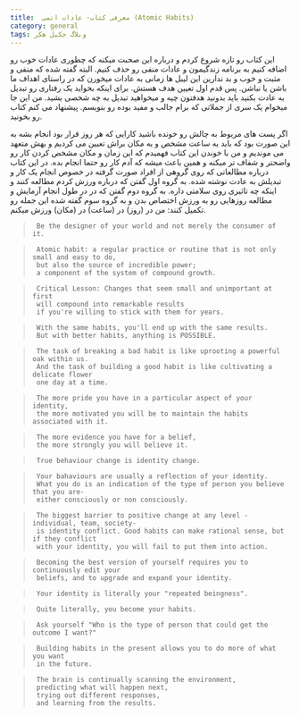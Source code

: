 ```yaml
---
title:  معرفی کتاب- عادات اتمی (Atomic Habits) 
category: general
tags: وبلاگ جکیل هکر
---
```


این کتاب رو تازه شروع کردم و درباره این صحبت میکنه که چطوری عادات خوب رو اضافه کنیم به برنامه زندگیمون و عادات منفی رو حذف کنیم. البته گفته شده که منفی و مثبت و خوب و بد ندارین این لیبل ها زمانی به عادات میخورن که در راستای اهداف ما باشن یا نباشن. پس قدم اول تعیین هدف هستش. برای اینکه بخواید یک رفتاری رو تبدیل به عادت بکنید باید بدونید هدفتون چیه و میخواهید تبدیل به چه شخصی بشید. من این جا میخوام یک سری از جملاتی که برام جالب و مفید بوده رو بنویسم. پیشنهاد می کنم کتاب رو بخونید.

اگر پست های مربوط به چالش رو خونده باشید کارایی که هر روز قرار بود انجام بشه به این صورت بود که باید یه ساعت مشخص و یه مکان براش تعیین می کردیم و بهش متعهد می موندیم و من با خوندن این کتاب فهمیدم که این زمان و مکان مشخص کردن کار رو واضحتر و شفاف تر میکنه و همین باعث میشه که آدم کار رو حتما انجام بده. در این کتاب درباره مطالعاتی که روی گروهی از افراد صورت گرفته در خصوص انجام یک کار و تبدیلش به عادت نوشته شده. به گروه اول گفتن که درباره ورزش کردم مطالعه کنند و اینکه چه تاثیری روی سلامتی داره. به گروه دوم گفتن که در در طول انجام آزمایش و مطالعه روزهایی رو به ورزش اختصاص بدن و به گروه سوم گفته شده این جمله رو تکمیل کنند: من در (روز) در (ساعت) در (مکان) ورزش میکنم.




>      Be the designer of your world and not merely the consumer of it.

>      Atomic habit: a regular practice or routine that is not only small and easy to do,
>      but also the source of incredible power;
>      a component of the system of compound growth.

>      Critical Lesson: Changes that seem small and unimportant at first
>      will compound into remarkable results
>      if you're willing to stick with them for years.

>      With the same habits, you'll end up with the same results.
>      But with better habits, anything is POSSIBLE.

>      The task of breaking a bad habit is like uprooting a powerful oak within us.
>      And the task of building a good habit is like cultivating a delicate flower
>      one day at a time.

>      The more pride you have in a particular aspect of your identity,
>      the more motivated you will be to maintain the habits associated with it.

>      The more evidence you have for a belief, 
>      the more strongly you will believe it.

>      True behaviour change is identity change.

>      Your bahaviours are usually a reflection of your identity.
>      What you do is an indication of the type of person you believe that you are-
>      either consciously or non consciously.

>      The biggest barrier to positive change at any level - individual, team, society-
>      is identity conflict. Good habits can make rational sense, but if they conflict
>      with your identity, you will fail to put them into action.

>      Becoming the best version of yourself requires you to continuously edit your
>      beliefs, and to upgrade and expand your identity.

>      Your identity is literally your "repeated beingness".

>      Quite literally, you become your habits.

>      Ask yourself "Who is the type of person that could get the outcome I want?"

>      Building habits in the present allows you to do more of what you want
>      in the future.

>      The brain is continually scanning the environment,
>      predicting what will happen next,
>      trying out different responses,
>      and learning from the results.

>      






